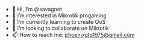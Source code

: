 - 👋 Hi, I’m @savagnet
- 👀 I’m interested in Mikrotik progaming
- 🌱 I’m currently learning to create QoS
- 💞️ I’m looking to collaborate on Mikrotik
- 📫 How to reach me: phoenixgto1975@gmail.com

<!---
savagnet/savagnet is a ✨ special ✨ repository because its `README.md` (this file) appears on your GitHub profile.
You can click the Preview link to take a look at your changes.
--->
